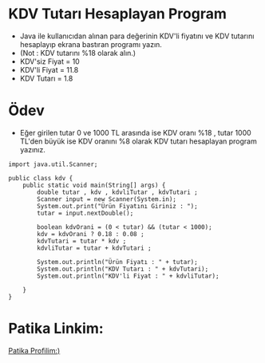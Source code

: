 # KDV Tutarı Hesaplayan Program
* Java ile kullanıcıdan alınan para değerinin KDV'li fiyatını ve KDV tutarını hesaplayıp ekrana bastıran programı yazın.
* (Not : KDV tutarını %18 olarak alın.)
* KDV'siz Fiyat = 10
* KDV'li Fiyat = 11.8
* KDV Tutarı = 1.8
# Ödev
* Eğer girilen tutar 0 ve 1000 TL arasında ise KDV oranı %18 , tutar 1000 TL'den büyük ise KDV oranını %8 olarak KDV tutarı hesaplayan program yazınız.
```
import java.util.Scanner;

public class kdv {
    public static void main(String[] args) {
        double tutar , kdv , kdvliTutar , kdvTutari ;
        Scanner input = new Scanner(System.in);
        System.out.print("Ürün Fiyatını Giriniz : ");
        tutar = input.nextDouble();

        boolean kdvOrani = (0 < tutar) && (tutar < 1000);
        kdv = kdvOrani ? 0.18 : 0.08 ;
        kdvTutari = tutar * kdv ;
        kdvliTutar = tutar + kdvTutari ;

        System.out.println("Ürün Fiyatı : " + tutar);
        System.out.println("KDV Tutarı : " + kdvTutari);
        System.out.println("KDV'li Fiyat : " + kdvliTutar);

    }
}

```

# Patika Linkim:
<a href="https://academy.patika.dev/profile">Patika Profilim:)</a>
